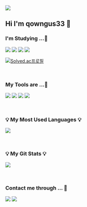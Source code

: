 <img src="https://capsule-render.vercel.app/api?type=rounded&color=auto&height=300&section=header&text=👩🏻‍💻🐕🐈👥⬆️&fontSize=90" />

## Hi I'm qowngus33 👋


<h3 align="">I'm Studying ...📖</h3>

<img src="https://img.shields.io/badge/Java-007396?style=flat-square&logo=java&logoColor=white"/> <img src="https://img.shields.io/badge/C++-00599C?style=flat-square&logo=cplusplus&logoColor=white"/> <img src="https://img.shields.io/badge/Swift-F05138?style=flat-square&logo=swift&logoColor=white"/> <img src="https://img.shields.io/badge/Python-3776AB?style=flat-square&logo=python&logoColor=white"/>
</p>


[![Solved.ac프로필](http://mazassumnida.wtf/api/generate_badge?boj=qowngus33)](https://solved.ac/qowngus33)

</br>

<h3 align="">My Tools are ...🔨</h3>
<p align="">
<img src="https://img.shields.io/badge/Xcode-147EFB?style=flat-square&logo=xcode&logoColor=white"/> <img src="https://img.shields.io/badge/eclipse-2C2255?style=flat-square&logo=eclipse&logoColor=white"/> <img src="https://img.shields.io/badge/IntelliJ-000000?style=flat-square&logo=IntelliJ&logoColor=white"/></n> <img src="https://img.shields.io/badge/anaconda-44A833?style=flat-square&logo=anaconda&logoColor=white"/></n></n></n>
</p>

<p align=""></p>

</br>

<h3 align="">💡 My Most Used Languages 💡</h3>
<p align="">
  <a href="https://github.com/qowngus33">
    <img align="center" src="https://github-readme-stats.vercel.app/api/top-langs/?username=qowngus33&layout=compact&show_icons=$ture&show_owner=$ture&hide_title=$ture&theme=$ture&hide=$ture" />
  </a></p>
  
  
  </br>
  
  
 <h3 align="">💡 My Git Stats 💡</h3>
 <p align="">
  <a href="https://github.com/$qowngus33">
    <img align="center" src="https://github-readme-stats.vercel.app/api?username=qowngus33&hide=ture&hide_title=$ture&show_icons=$ture&include_all_commits=$ture&theme=$nord" />
  </a>
</p>

 </br>
 
<h3 align="">  Contact me through ... 📧 </h3>

<a href="mailto:qowngus33@gmail.com" target="_blank"><img src="https://img.shields.io/badge/Gmail-EA4335?style=flat&logo=gmail&logoColor=white"/></a> <a href="https://www.instagram.com/kk_eezz/" target="_blank">
  <img src="https://img.shields.io/badge/Instagram-E4405F?style=flat&logo=instagram&logoColor=white"/></a>

